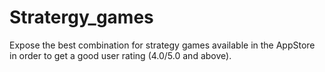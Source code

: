 # Stratergy_games
Expose the best combination for strategy games available in the AppStore in order to get a good user rating (4.0/5.0 and above).

